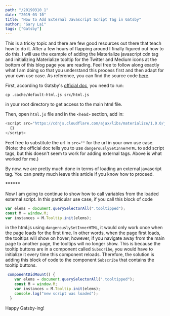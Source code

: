 ```yaml
---
path: "/20190310_1"
date: "2019-03-10"
title: "How to Add External Javascript Script Tag in Gatsby"
author: "Gary Lai"
tags: ["Gatsby"]
---
```


This is a tricky topic and there are few good resources out there that teach how to do it. After a few hours of flapping around I finally figured out how to do this. I will use the example of adding the Materialize javascript cdn tag and initializing Materialize tooltip for the Twitter and Medium icons at the bottom of this blog page you are reading. Feel free to follow along exactly what I am doing so that you understand this process first and then adapt for your own use case. As reference, you can find the source code <a class="link" href="https://github.com/ghlai9665/garys-notebook-gatsby">here</a>.

<!-- prettier-ignore -->
First, according to Gatsby's <a class="link" href="https://www.gatsbyjs.org/docs/custom-html/">official doc</a>, you need to run:

`cp .cache/default-html.js src/html.js`

in your root directory to get access to the main html file.

Then, open `html.js` file and in the `<head>` section, add in:

```javascript
<script src="https://cdnjs.cloudflare.com/ajax/libs/materialize/1.0.0/js/materialize.min.js">
  {}
</script>
```

Feel free to substitute the url in `src=""` for the url in your own use case. (Note: the official doc tells you to use `dangerouslySetInnerHTML` to add script tags, but this doesn't seem to work for adding external tags. Above is what worked for me.)

By now, we are pretty much done in terms of loading an external javascript tag. You can pretty much leave this article if you know how to proceed.

<p class="center-align"><strong>   ******                </strong> </p>

Now I am going to continue to show how to call variables from the loaded external script. In this particular use case, if you call this block of code

```javascript
var elems = document.querySelectorAll(".tooltipped");
const M = window.M;
var instances = M.Tooltip.init(elems);
```

in the html.js using `dangerouslySetInnerHTML`, it would only work once when the page loads for the first time. In other words, when the page first loads, the tooltips will show on hover; however, if you navigate away from the main page to another page, the tooltips will no longer show. This is because the tooltip buttons are in a component called `Subscribe`, you would have to initialize it every time this component reloads. Therefore, the solution is adding this block of code to the component `Subscribe` that contains the tooltip buttons.

```javascript
 componentDidMount() {
    var elems = document.querySelectorAll(".tooltipped");
    const M = window.M;
    var instances = M.Tooltip.init(elems);
    console.log("new script was loaded");
  }
```

Happy Gatsby-ing!
